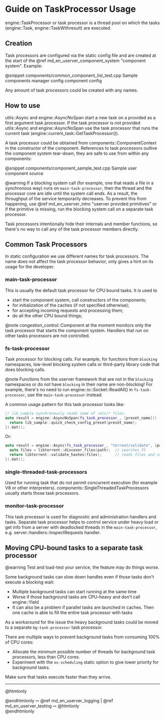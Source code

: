 # Guide on TaskProcessor Usage

engine::TaskProcessor or task processor is a thread pool on which the tasks
(engine::Task, engine::TaskWithresult) are executed.


## Creation

Task processors are configured via the static config file and are created at
the start of the @ref md_en_userver_component_system "component system". Example:

@snippet components/common_component_list_test.cpp  Sample components manager config component config

Any amount of task processors could be created with any names.

## How to use

utils::Async and engine::AsyncNoSpan start a new task on a provided as a
first argument task processor. If the task processor is not provided
utils::Async and engine::AsyncNoSpan use the task processor that
runs the current task (engine::current_task::GetTaskProcessor()). 

A task processor could be obtained from components::ComponentContext in the
constructor of the component. References to task processors outlive the
component system tear-down, they are safe to use from within any components:

@snippet components/component_sample_test.cpp  Sample user component source

@warning If a blocking system call (for example, one that reads
a file in a synchronous way) runs on `main-task-processor`, then the thread
and the processor core are idle until the system call ends. As a result, the
throughput of the service temporarily decreases. To prevent this from
happening, use @ref md_en_userver_intro "userver provided primitives" or
if the primitive is missing, run the blocking system call on a separate task
processor.

Task processors intentionally hide their internals and member functions, so
there's no way to call any of the task processor members directly.

## Common Task Processors

In static configuration we use different names for task processors. The name
does not affect the task processor behavior, only gives a hint on its usage
for the developer.


### main-task-processor

This is usually the default task processor for CPU bound tasks. It is used to
* start the component system, call constructors of the components;
* for initialization of the caches (if not specified otherwise);
* for accepting incoming requests and processing them;
* do all the other CPU bound things;

@note congestion_control::Component at the moment monitors only the
task processor that starts the component system. Handlers that run on other
tasks processors are not controlled.


### fs-task-processor

Task processor for blocking calls. For example, for functions from
`blocking` namespaces, low-level blocking system calls or third-party library
code that does blocking calls.

@note Functions from the userver framework that are not in the
`blocking` namespaces or do not have `blocking` in their name are non-blocking!
For example, there's no need to run
engine::io::Socket::ReadAll() in `fs-task-processor`, use the
`main-task-processor` instead.

A common usage pattern for this task processor looks like:

```cpp
// lib_sample synchronously reads some of /etc/* files.
auto result = engine::AsyncNoSpan(fs_task_processor_, [preset_name]() {
  return lib_sample::quick_check_config_preset(preset_name);
}).Get();
```

Or:
```cpp
auto result = engine::Async(fs_task_processor_, "torrent/validate", [path]() {
  auto files = libtorrent::discover_files(path);  // searches FS
  return libtorrent::validate_hashes(files);      // reads files and computes hashes
}).Get();
```


### single-threaded-task-processors

Used for running task that do not permit concurrent execution
(for example V8 or other interpreters).
components::SingleThreadedTaskProcessors usually
starts those task processors.


### monitor-task-processor

This task processor is used for diagnostic and administration handlers and
tasks. Separate task processor helps to control service under
heavy load or get info from a server with deadlocked threads
in the `main-task-processor`, e.g. server::handlers::InspectRequests handler.


## Moving CPU-bound tasks to a separate task processor

@warning Test and load-test your service, the feature may do things worse.

Some background tasks can slow down handles even if those tasks don't execute
a blocking wait:

* Multiple background tasks can start running at the same time
* Worse if those background tasks are CPU-heavy and don't call engine::Yield
* It can also be a problem if parallel tasks are launched in caches. Then one
  cache is able to fill the entire task processor with tasks

As a workaround for the issue the heavy background tasks could be moved to a
separate `bg-task-processor` task processor.

There are multiple ways to prevent background tasks from consuming 100% of
CPU cores:
* Allocate the minimum possible number of threads for background task
  processors, less than CPU cores.
* Experiment with the `os-scheduling` static option to give lower priority for
  background tasks.

Make sure that tasks execute faster than they arrive.


----------

@htmlonly <div class="bottom-nav"> @endhtmlonly
⇦ @ref md_en_userver_logging | @ref md_en_userver_testing ⇨
@htmlonly </div> @endhtmlonly
